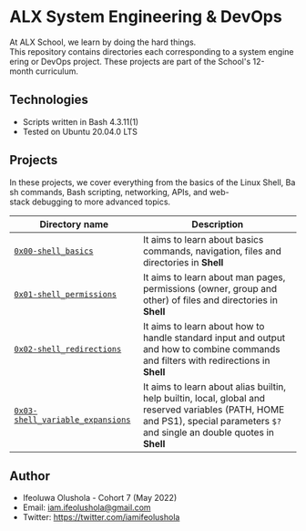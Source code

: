 # ALX System Engineering & DevOps

At ALX School, we learn by doing the hard things. This repository contains directories each corresponding to a system engineering or DevOps project. These projects are part of the School's 12-month curriculum. 

## Technologies
* Scripts written in Bash 4.3.11(1)
* Tested on Ubuntu 20.04.0 LTS

## Projects

In these projects, we cover everything from the basics of the Linux Shell, Bash commands, Bash scripting, networking, APIs, and web-stack debugging to more advanced topics.

| Directory name | Description |
| ------------ | ----------- |
| [`0x00-shell_basics`](./0x00-shell_basics) | It aims to learn about basics commands, navigation, files and directories in **Shell** |
| [`0x01-shell_permissions`](./0x01-shell_permissions) | It aims to learn about man pages, permissions (owner, group and other) of files and directories in **Shell** |
| [`0x02-shell_redirections`](./0x02-shell_redirections) | It aims to learn about how to handle standard input and output and how to combine commands and filters with redirections in **Shell** |
| [`0x03-shell_variable_expansions`](./0x03-shell_variables_expansion) | It aims to learn about alias builtin, help builtin, local, global and reserved variables (PATH, HOME and PS1), special parameters `$?` and single an double quotes in **Shell** |

## Author
* Ifeoluwa Olushola - Cohort 7 (May 2022) 
* Email: iam.ifeolushola@gmail.com
* Twitter: https://twitter.com/iamifeolushola
